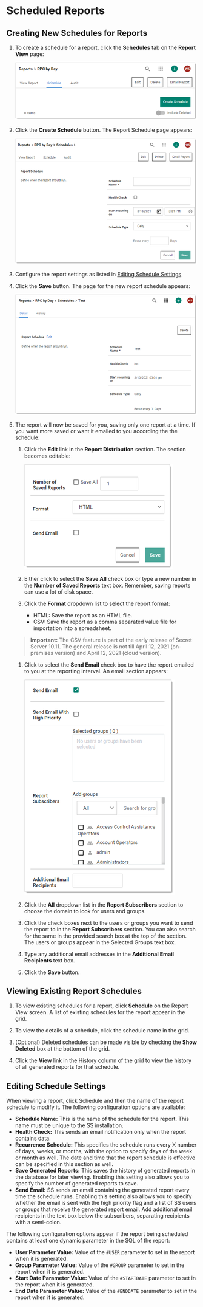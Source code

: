 [title]: # (Scheduled Reports)
[tags]: # (Scheduled Reports)
[priority]: # (1000)

# Scheduled Reports

## Creating New Schedules for Reports

1. To create a schedule for a report, click the **Schedules** tab on the **Report View** page:

   ![image-20210310150121277](images/image-20210310150121277.png)

1. Click the **Create Schedule** button. The Report Schedule page appears:

   ![image-20210310150251467](images/image-20210310150251467.png)

1. Configure the report settings as listed in [Editing Schedule Settings](#editing_schedule_settings)

1. Click the **Save** button. The page for the new report schedule appears:

   ![image-20210310150956735](images/image-20210310150956735.png)

1. The report will now be saved for you, saving only one report at a time. If you want more saved or want it emailed to you according the the schedule:

   1. Click the **Edit** link in the **Report Distribution** section. The section becomes editable:

      ![image-20210310151248793](images/image-20210310151248793.png)

   1. Either click to select the **Save All** check box or type a new number in the **Number of Saved Reports** text box. Remember, saving reports can use a lot of disk space.

   1. Click the **Format** dropdown list to select the report format:

      - HTML: Save the report as an HTML file.
      - CSV: Save the report as a comma separated value file for importation into a spreadsheet.

   >**Important:** The CSV feature is part of the early release of Secret Server 10.11. The general release is not till April 12, 2021 (on-premises version) and April 12, 2021 (cloud version).

   1. Click to select the **Send Email** check box to have the report emailed to you at the reporting interval. An email section appears:

      ![image-20210310151950383](images/image-20210310151950383.png)

   1. Click the **All** dropdown list in the **Report Subscribers** section to choose the domain to look for users and groups.

   1. Click the check boxes next to the users or groups you want to send the report to in the **Report Subscribers** section. You can also search for the same in the provided search box at the top of the section. The users or groups appear in the Selected Groups text box.

   1. Type any additional email addresses in the **Additional Email Recipients** text box.

   1. Click the **Save** button.

## Viewing Existing Report Schedules

1. To view existing schedules for a report, click **Schedule** on the Report View screen. A list of existing schedules for the report appear in the grid.

1. To view the details of a schedule, click the schedule name in the grid.

1. (Optional) Deleted schedules can be made visible by checking the **Show Deleted** box at the bottom of the grid.

1. Click the **View** link in the History column of the grid to view the history of all generated reports for that schedule.

## Editing Schedule Settings

When viewing a report, click Schedule and then the name of the report schedule to modify it. The following configuration options are available:

- **Schedule Name:** This is the name of the schedule for the report. This name must be unique to the SS installation.
- **Health Check:** This sends an email notification only when the report contains data.
- **Recurrence Schedule:** This specifies the schedule runs every X number of days, weeks, or months, with the option to specify days of the week or month as well. The date and time that the report schedule is effective can be specified in this section as well.
- **Save Generated Reports:** This saves the history of generated reports in the database for later viewing. Enabling this setting also allows you to specify the number of generated reports to save.
- **Send Email:** SS sends an email containing the generated report every time the schedule runs. Enabling this setting also allows you to specify whether the email is sent with the high priority flag and a list of SS users or groups that receive the generated report email. Add additional email recipients in the text box below the subscribers, separating recipients with a semi-colon.

The following configuration options appear if the report being scheduled contains at least one dynamic parameter in the SQL of the report:

- **User Parameter Value:** Value of the `#USER` parameter to set in the report when it is generated.
- **Group Parameter Value:** Value of the `#GROUP` parameter to set in the report when it is generated.
- **Start Date Parameter Value:** Value of the `#STARTDATE` parameter to set in the report when it is generated.
- **End Date Parameter Value:** Value of the `#ENDDATE` parameter to set in the report when it is generated.
